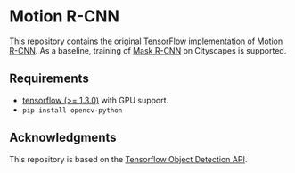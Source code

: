 # Motion R-CNN

This repository contains the original
[TensorFlow](https://tensorflow.org)
implementation of
[Motion R-CNN](TODO).
As a baseline, training of
[Mask R-CNN](https://arxiv.org/abs/1703.06870)
on Cityscapes is supported.

## Requirements

- [tensorflow (>= 1.3.0)](https://www.tensorflow.org/install/install_linux) with GPU support.
- `pip install opencv-python`

## Acknowledgments
This repository is based on the
[Tensorflow Object Detection API](https://github.com/tensorflow/models/tree/master/research/object_detection).
